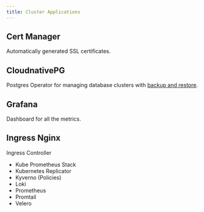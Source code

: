 ```yaml
---
title: Cluster Applications
---
```


## Cert Manager

Automatically generated SSL certificates.


## CloudnativePG

Postgres Operator for managing database clusters with [backup and restore](/docs/operations/backup-and-restore).


## Grafana

Dashboard for all the metrics.

## Ingress Nginx

Ingress Controller


- Kube Prometheus Stack
- Kubernetes Replicator
- Kyverno (Policies)
- Loki
- Prometheus
- Promtail
- Velero
